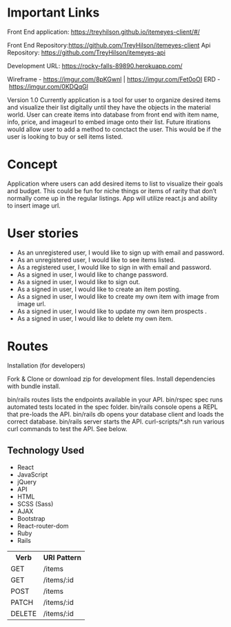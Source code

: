 # Important Links
Front End application: https://treyhilson.github.io/itemeyes-client/#/

Front End Repository:https://github.com/TreyHilson/itemeyes-client
Api Repository: https://github.com/TreyHilson/itemeyes-api

Development URL: https://rocky-falls-89890.herokuapp.com/

Wireframe - https://imgur.com/8pKGwnl | https://imgur.com/Fet0oOI
ERD - https://imgur.com/0KDQqGl
</p>

<p>
Version 1.0
Currently application is a tool for user to organize desired items and visualize their list digitally until they have the objects in the material world.
User can create items into database from front end with item name, info, price, and imageurl to embed image onto their list.
Future itirations would allow user to add a method to conctact the user.
This would be if the user is looking to buy or sell items listed.
</p>

# Concept
<p>Application where users can add desired items to list to visualize their goals and budget.
This could be fun for niche things or items of rarity that don’t normally come up in the regular listings. App will utilize react.js and ability to insert image url.</p>

# User stories
- As an unregistered user, I would like to sign up with email and password.
- As an unregistered user, I would like to see items listed.
- As a registered user, I would like to sign in with email and password.
- As a signed in user, I would like to change password.
- As a signed in user, I would like to sign out.
- As a signed in user, I would like to create an item posting.
- As a signed in user, I would like to create my own item with image from image url.
- As a signed in user, I would like to update my own item prospects .
- As a signed in user, I would like to delete my own item.


# Routes

<table>
  <tr>
    <th>Verb</th>
    <th>URI Pattern</th>
  </tr>
  <tr>
    <td>GET</td>
    <td>/items</td>

  </tr>
  <tr>
    <td>GET</td>
    <td>/items/:id</td>

  </tr>
  <tr>
    <td>POST</td>
    <td>/items</td>

  </tr>
  <tr>
    <td>PATCH</td>
    <td>/items/:id</td>

  </tr>
  <tr>
    <td>DELETE</td>
    <td>/items/:id</td>

  </tr>
</tab


## Installation (for developers) ##
<p>
Fork & Clone or download zip for development files.
Install dependencies with bundle install.

bin/rails routes lists the endpoints available in your API.
bin/rspec spec runs automated tests located in the spec folder.
bin/rails console opens a REPL that pre-loads the API.
bin/rails db opens your database client and loads the correct database.
bin/rails server starts the API.
curl-scripts/*.sh run various curl commands to test the API. See below.
</p>

## Technology Used ##


* React
* JavaScript
* jQuery
* API
* HTML
* SCSS (Sass)
* AJAX
* Bootstrap
* React-router-dom
* Ruby
* Rails
